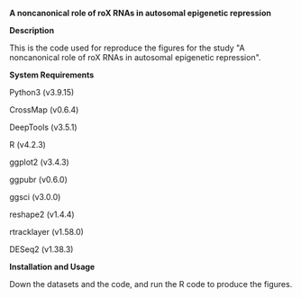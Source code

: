 
**A noncanonical role of roX RNAs in autosomal epigenetic repression**

**Description**

This is the code used for reproduce the figures for the study "A noncanonical role of roX RNAs in autosomal epigenetic repression".

**System Requirements**

Python3 (v3.9.15)

CrossMap (v0.6.4)

DeepTools (v3.5.1)

R (v4.2.3)

ggplot2 (v3.4.3)

ggpubr (v0.6.0)

ggsci (v3.0.0)

reshape2 (v1.4.4)

rtracklayer (v1.58.0)

DESeq2 (v1.38.3)

**Installation and Usage**

Down the datasets and the code, and run the R code to produce the figures.

